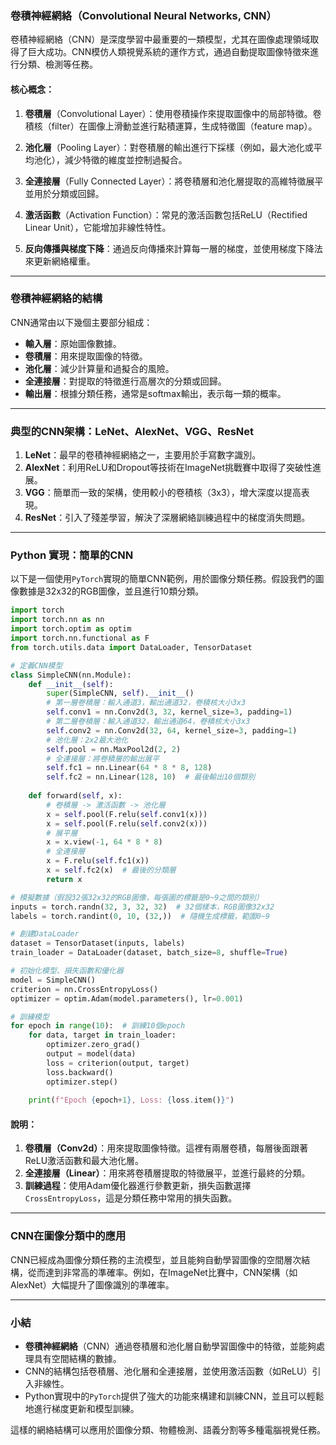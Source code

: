 ### 卷積神經網絡（Convolutional Neural Networks, CNN）

卷積神經網絡（CNN）是深度學習中最重要的一類模型，尤其在圖像處理領域取得了巨大成功。CNN模仿人類視覺系統的運作方式，通過自動提取圖像特徵來進行分類、檢測等任務。

#### 核心概念：
1. **卷積層**（Convolutional Layer）：使用卷積操作來提取圖像中的局部特徵。卷積核（filter）在圖像上滑動並進行點積運算，生成特徵圖（feature map）。
   
2. **池化層**（Pooling Layer）：對卷積層的輸出進行下採樣（例如，最大池化或平均池化），減少特徵的維度並控制過擬合。

3. **全連接層**（Fully Connected Layer）：將卷積層和池化層提取的高維特徵展平並用於分類或回歸。

4. **激活函數**（Activation Function）：常見的激活函數包括ReLU（Rectified Linear Unit），它能增加非線性特性。

5. **反向傳播與梯度下降**：通過反向傳播來計算每一層的梯度，並使用梯度下降法來更新網絡權重。

---

### 卷積神經網絡的結構

CNN通常由以下幾個主要部分組成：
- **輸入層**：原始圖像數據。
- **卷積層**：用來提取圖像的特徵。
- **池化層**：減少計算量和過擬合的風險。
- **全連接層**：對提取的特徵進行高層次的分類或回歸。
- **輸出層**：根據分類任務，通常是softmax輸出，表示每一類的概率。

---

### 典型的CNN架構：LeNet、AlexNet、VGG、ResNet
1. **LeNet**：最早的卷積神經網絡之一，主要用於手寫數字識別。
2. **AlexNet**：利用ReLU和Dropout等技術在ImageNet挑戰賽中取得了突破性進展。
3. **VGG**：簡單而一致的架構，使用較小的卷積核（3x3），增大深度以提高表現。
4. **ResNet**：引入了殘差學習，解決了深層網絡訓練過程中的梯度消失問題。

---

### Python 實現：簡單的CNN

以下是一個使用`PyTorch`實現的簡單CNN範例，用於圖像分類任務。假設我們的圖像數據是32x32的RGB圖像，並且進行10類分類。

```python
import torch
import torch.nn as nn
import torch.optim as optim
import torch.nn.functional as F
from torch.utils.data import DataLoader, TensorDataset

# 定義CNN模型
class SimpleCNN(nn.Module):
    def __init__(self):
        super(SimpleCNN, self).__init__()
        # 第一層卷積層：輸入通道3，輸出通道32，卷積核大小3x3
        self.conv1 = nn.Conv2d(3, 32, kernel_size=3, padding=1)
        # 第二層卷積層：輸入通道32，輸出通道64，卷積核大小3x3
        self.conv2 = nn.Conv2d(32, 64, kernel_size=3, padding=1)
        # 池化層：2x2最大池化
        self.pool = nn.MaxPool2d(2, 2)
        # 全連接層：將卷積層的輸出展平
        self.fc1 = nn.Linear(64 * 8 * 8, 128)
        self.fc2 = nn.Linear(128, 10)  # 最後輸出10個類別
    
    def forward(self, x):
        # 卷積層 -> 激活函數 -> 池化層
        x = self.pool(F.relu(self.conv1(x)))
        x = self.pool(F.relu(self.conv2(x)))
        # 展平層
        x = x.view(-1, 64 * 8 * 8)
        # 全連接層
        x = F.relu(self.fc1(x))
        x = self.fc2(x)  # 最後的分類層
        return x

# 模擬數據（假設32張32x32的RGB圖像，每張圖的標籤是0~9之間的類別）
inputs = torch.randn(32, 3, 32, 32)  # 32個樣本，RGB圖像32x32
labels = torch.randint(0, 10, (32,))  # 隨機生成標籤，範圍0~9

# 創建DataLoader
dataset = TensorDataset(inputs, labels)
train_loader = DataLoader(dataset, batch_size=8, shuffle=True)

# 初始化模型、損失函數和優化器
model = SimpleCNN()
criterion = nn.CrossEntropyLoss()
optimizer = optim.Adam(model.parameters(), lr=0.001)

# 訓練模型
for epoch in range(10):  # 訓練10個epoch
    for data, target in train_loader:
        optimizer.zero_grad()
        output = model(data)
        loss = criterion(output, target)
        loss.backward()
        optimizer.step()
    
    print(f"Epoch {epoch+1}, Loss: {loss.item()}")

```

#### 說明：
1. **卷積層（Conv2d）**：用來提取圖像特徵。這裡有兩層卷積，每層後面跟著ReLU激活函數和最大池化層。
2. **全連接層（Linear）**：用來將卷積層提取的特徵展平，並進行最終的分類。
3. **訓練過程**：使用Adam優化器進行參數更新，損失函數選擇`CrossEntropyLoss`，這是分類任務中常用的損失函數。

---

### CNN在圖像分類中的應用

CNN已經成為圖像分類任務的主流模型，並且能夠自動學習圖像的空間層次結構，從而達到非常高的準確率。例如，在ImageNet比賽中，CNN架構（如AlexNet）大幅提升了圖像識別的準確率。

---

### 小結
- **卷積神經網絡**（CNN）通過卷積層和池化層自動學習圖像中的特徵，並能夠處理具有空間結構的數據。
- CNN的結構包括卷積層、池化層和全連接層，並使用激活函數（如ReLU）引入非線性。
- Python實現中的`PyTorch`提供了強大的功能來構建和訓練CNN，並且可以輕鬆地進行梯度更新和模型訓練。

這樣的網絡結構可以應用於圖像分類、物體檢測、語義分割等多種電腦視覺任務。